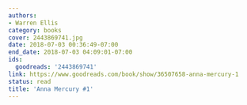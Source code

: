 ```yaml
---
authors:
- Warren Ellis
category: books
cover: 2443869741.jpg
date: 2018-07-03 00:36:49-07:00
end_date: 2018-07-03 04:09:01-07:00
ids:
  goodreads: '2443869741'
link: https://www.goodreads.com/book/show/36507658-anna-mercury-1
status: read
title: 'Anna Mercury #1'
---
```

